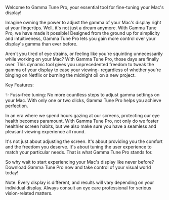 Welcome to Gamma Tune Pro, your essential tool for fine-tuning your Mac's display!

Imagine owning the power to adjust the gamma of your Mac's display right at your fingertips. Well, it's not just a dream anymore. With Gamma Tune Pro, we have made it possible! Designed from the ground up for simplicity and intuitiveness, Gamma Tune Pro lets you gain more control over your display's gamma than ever before.

Aren't you tired of eye strains, or feeling like you're squinting unnecessarily while working on your Mac? With Gamma Tune Pro, those days are finally over. This dynamic tool gives you unprecedented freedom to tweak the gamma of your display to ease your viewing- regardless of whether you're binging on Netflix or burning the midnight oil on a new project.

Key Features:

✨ Fuss-free tuning: No more countless steps to adjust gamma settings on your Mac. With only one or two clicks, Gamma Tune Pro helps you achieve perfection.

In an era where we spend hours gazing at our screens, protecting our eye health becomes paramount. With Gamma Tune Pro, not only do we foster healthier screen habits, but we also make sure you have a seamless and pleasant viewing experience all round.

It's not just about adjusting the screen. It's about providing you the comfort and the freedom you deserve. It's about tuning the user experience to match your particular needs. That is what Gamma Tune Pro stands for.

So why wait to start experiencing your Mac's display like never before? Download Gamma Tune Pro now and take control of your visual world today!

Note: Every display is different, and results will vary depending on your individual display. Always consult an eye care professional for serious vision-related matters.
